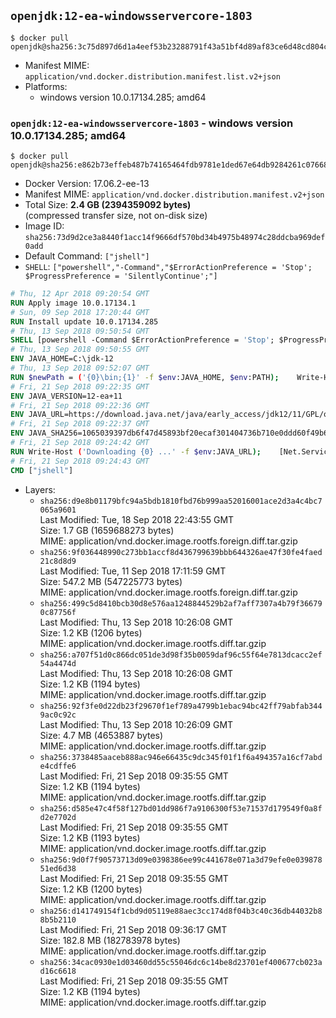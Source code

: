 ## `openjdk:12-ea-windowsservercore-1803`

```console
$ docker pull openjdk@sha256:3c75d897d6d1a4eef53b23288791f43a51bf4d89af83ce6d48cd804c9ab2450c
```

-	Manifest MIME: `application/vnd.docker.distribution.manifest.list.v2+json`
-	Platforms:
	-	windows version 10.0.17134.285; amd64

### `openjdk:12-ea-windowsservercore-1803` - windows version 10.0.17134.285; amd64

```console
$ docker pull openjdk@sha256:e862b73effeb487b74165464fdb9781e1ded67e64db9284261c07668f0cccfcf
```

-	Docker Version: 17.06.2-ee-13
-	Manifest MIME: `application/vnd.docker.distribution.manifest.v2+json`
-	Total Size: **2.4 GB (2394359092 bytes)**  
	(compressed transfer size, not on-disk size)
-	Image ID: `sha256:73d9d2ce3a8440f1acc14f9666df570bd34b4975b48974c28ddcba969def0add`
-	Default Command: `["jshell"]`
-	`SHELL`: `["powershell","-Command","$ErrorActionPreference = 'Stop'; $ProgressPreference = 'SilentlyContinue';"]`

```dockerfile
# Thu, 12 Apr 2018 09:20:54 GMT
RUN Apply image 10.0.17134.1
# Sun, 09 Sep 2018 17:20:44 GMT
RUN Install update 10.0.17134.285
# Thu, 13 Sep 2018 09:50:54 GMT
SHELL [powershell -Command $ErrorActionPreference = 'Stop'; $ProgressPreference = 'SilentlyContinue';]
# Thu, 13 Sep 2018 09:50:55 GMT
ENV JAVA_HOME=C:\jdk-12
# Thu, 13 Sep 2018 09:52:07 GMT
RUN $newPath = ('{0}\bin;{1}' -f $env:JAVA_HOME, $env:PATH); 	Write-Host ('Updating PATH: {0}' -f $newPath); 	setx /M PATH $newPath
# Fri, 21 Sep 2018 09:22:35 GMT
ENV JAVA_VERSION=12-ea+11
# Fri, 21 Sep 2018 09:22:36 GMT
ENV JAVA_URL=https://download.java.net/java/early_access/jdk12/11/GPL/openjdk-12-ea+11_windows-x64_bin.zip
# Fri, 21 Sep 2018 09:22:37 GMT
ENV JAVA_SHA256=1065039397db6f47d45893bf20ecaf301404736b710e0ddd60f49b6480488dfd
# Fri, 21 Sep 2018 09:24:42 GMT
RUN Write-Host ('Downloading {0} ...' -f $env:JAVA_URL); 	[Net.ServicePointManager]::SecurityProtocol = [Net.SecurityProtocolType]::Tls12; 	Invoke-WebRequest -Uri $env:JAVA_URL -OutFile 'openjdk.zip'; 	Write-Host ('Verifying sha256 ({0}) ...' -f $env:JAVA_SHA256); 	if ((Get-FileHash openjdk.zip -Algorithm sha256).Hash -ne $env:JAVA_SHA256) { 		Write-Host 'FAILED!'; 		exit 1; 	}; 		Write-Host 'Expanding ...'; 	Expand-Archive openjdk.zip -DestinationPath C:\; 		Write-Host 'Verifying install ...'; 	Write-Host '  java -version'; java -version; 	Write-Host '  javac -version'; javac -version; 		Write-Host 'Removing ...'; 	Remove-Item openjdk.zip -Force; 		Write-Host 'Complete.'
# Fri, 21 Sep 2018 09:24:43 GMT
CMD ["jshell"]
```

-	Layers:
	-	`sha256:d9e8b01179bfc94a5bdb1810fbd76b999aa52016001ace2d3a4c4bc7065a9601`  
		Last Modified: Tue, 18 Sep 2018 22:43:55 GMT  
		Size: 1.7 GB (1659688273 bytes)  
		MIME: application/vnd.docker.image.rootfs.foreign.diff.tar.gzip
	-	`sha256:9f036448990c273bb1accf8d436799639bbb644326ae47f30fe4faed21c8d8d9`  
		Last Modified: Tue, 11 Sep 2018 17:11:59 GMT  
		Size: 547.2 MB (547225773 bytes)  
		MIME: application/vnd.docker.image.rootfs.foreign.diff.tar.gzip
	-	`sha256:499c5d8410bcb30d8e576aa1248844529b2af7aff7307a4b79f366790c87756f`  
		Last Modified: Thu, 13 Sep 2018 10:26:08 GMT  
		Size: 1.2 KB (1206 bytes)  
		MIME: application/vnd.docker.image.rootfs.diff.tar.gzip
	-	`sha256:a707f51d0c866dc051de3d98f35b0059daf96c55f64e7813dcacc2ef54a4474d`  
		Last Modified: Thu, 13 Sep 2018 10:26:08 GMT  
		Size: 1.2 KB (1194 bytes)  
		MIME: application/vnd.docker.image.rootfs.diff.tar.gzip
	-	`sha256:92f3fe0d22db23f29670f1ef789a4799b1ebac94bc42ff79abfab3449ac0c92c`  
		Last Modified: Thu, 13 Sep 2018 10:26:09 GMT  
		Size: 4.7 MB (4653887 bytes)  
		MIME: application/vnd.docker.image.rootfs.diff.tar.gzip
	-	`sha256:3738485aaceb888ac946e66435c9dc345f01f1f6a494357a16cf7abde4cdffe6`  
		Last Modified: Fri, 21 Sep 2018 09:35:55 GMT  
		Size: 1.2 KB (1194 bytes)  
		MIME: application/vnd.docker.image.rootfs.diff.tar.gzip
	-	`sha256:d585e47c4f58f127bd01dd986f7a9106300f53e71537d179549f0a8fd2e7702d`  
		Last Modified: Fri, 21 Sep 2018 09:35:55 GMT  
		Size: 1.2 KB (1193 bytes)  
		MIME: application/vnd.docker.image.rootfs.diff.tar.gzip
	-	`sha256:9d0f7f90573713d09e0398386ee99c441678e071a3d79efe0e03987851ed6d38`  
		Last Modified: Fri, 21 Sep 2018 09:35:55 GMT  
		Size: 1.2 KB (1200 bytes)  
		MIME: application/vnd.docker.image.rootfs.diff.tar.gzip
	-	`sha256:d141749154f1cbd9d05119e88aec3cc174d8f04b3c40c36db44032b88b5b2110`  
		Last Modified: Fri, 21 Sep 2018 09:36:17 GMT  
		Size: 182.8 MB (182783978 bytes)  
		MIME: application/vnd.docker.image.rootfs.diff.tar.gzip
	-	`sha256:34cac0930e1d03460dd55c55046dc6c14be8d23701ef400677cb023ad16c6618`  
		Last Modified: Fri, 21 Sep 2018 09:35:55 GMT  
		Size: 1.2 KB (1194 bytes)  
		MIME: application/vnd.docker.image.rootfs.diff.tar.gzip
